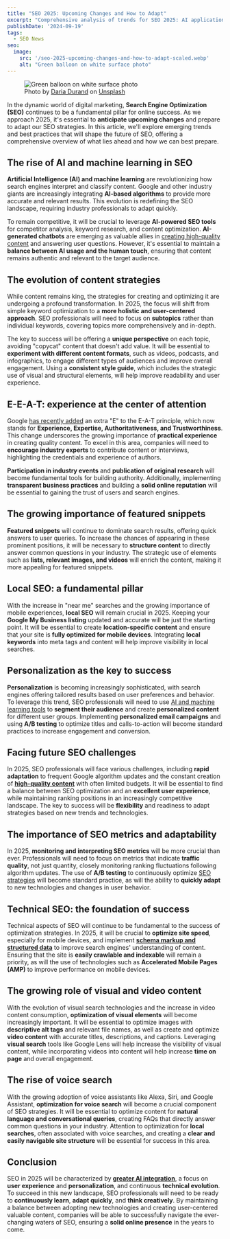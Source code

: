 ```yaml
---
title: "SEO 2025: Upcoming Changes and How to Adapt"
excerpt: "Comprehensive analysis of trends for SEO 2025: AI applications, content strategy shifts, E-E-A-T importance, and technical adaptations."
publishDate: '2024-09-19'
tags:
  - SEO News
seo:
  image:
    src: '/seo-2025-upcoming-changes-and-how-to-adapt-scaled.webp'
    alt: "Green balloon on white surface photo"
---
```


<figure>
  <img src="/seo-2025-upcoming-changes-and-how-to-adapt.webp" alt="Green balloon on white surface photo">
  <figcaption>Photo by <a href="https://unsplash.com/@dariadurand?utm_content=creditCopyText&amp;utm_medium=referral&amp;utm_source=unsplash">Daria Durand</a> on <a href="https://unsplash.com/photos/green-balloon-on-white-surface-mKWg3NoAo_c?utm_content=creditCopyText&amp;utm_medium=referral&amp;utm_source=unsplash">Unsplash</a></figcaption>
</figure>

In the dynamic world of digital marketing, **Search Engine Optimization (SEO)** continues to be a fundamental pillar for online success. As we approach 2025, it's essential to **anticipate upcoming changes** and prepare to adapt our SEO strategies. In this article, we'll explore emerging trends and best practices that will shape the future of SEO, offering a comprehensive overview of what lies ahead and how we can best prepare.

## The rise of AI and machine learning in SEO

**Artificial Intelligence (AI) and machine learning** are revolutionizing how search engines interpret and classify content. Google and other industry giants are increasingly integrating **AI-based algorithms** to provide more accurate and relevant results. This evolution is redefining the SEO landscape, requiring industry professionals to adapt quickly.

To remain competitive, it will be crucial to leverage **AI-powered SEO tools** for competitor analysis, keyword research, and content optimization. **AI-generated chatbots** are emerging as valuable allies in [creating high-quality content](https://www.serp-secrets.com/blog/adapting-to-googles-helpful-content-era/) and answering user questions. However, it's essential to maintain a **balance between AI usage and the human touch**, ensuring that content remains authentic and relevant to the target audience.

## The evolution of content strategies

While content remains king, the strategies for creating and optimizing it are undergoing a profound transformation. In 2025, the focus will shift from simple keyword optimization to a **more holistic and user-centered approach**. SEO professionals will need to focus on **subtopics** rather than individual keywords, covering topics more comprehensively and in-depth.

The key to success will be offering a **unique perspective** on each topic, avoiding "copycat" content that doesn't add value. It will be essential to **experiment with different content formats**, such as videos, podcasts, and infographics, to engage different types of audiences and improve overall engagement. Using a **consistent style guide**, which includes the strategic use of visual and structural elements, will help improve readability and user experience.

## E-E-A-T: experience at the center of attention

Google [has recently added](https://developers.google.com/search/blog/2022/12/google-raters-guidelines-e-e-a-t) an extra "E" to the E-A-T principle, which now stands for **Experience, Expertise, Authoritativeness, and Trustworthiness**. This change underscores the growing importance of **practical experience** in creating quality content. To excel in this area, companies will need to **encourage industry experts** to contribute content or interviews, highlighting the credentials and experience of authors.

**Participation in industry events** and **publication of original research** will become fundamental tools for building authority. Additionally, implementing **transparent business practices** and building a **solid online reputation** will be essential to gaining the trust of users and search engines.

## The growing importance of featured snippets

**Featured snippets** will continue to dominate search results, offering quick answers to user queries. To increase the chances of appearing in these prominent positions, it will be necessary to **structure content** to directly answer common questions in your industry. The strategic use of elements such as **lists, relevant images, and videos** will enrich the content, making it more appealing for featured snippets.

## Local SEO: a fundamental pillar

With the increase in "near me" searches and the growing importance of mobile experiences, **local SEO** will remain crucial in 2025. Keeping your **Google My Business listing** updated and accurate will be just the starting point. It will be essential to create **location-specific content** and ensure that your site is **fully optimized for mobile devices**. Integrating **local keywords** into meta tags and content will help improve visibility in local searches.

## Personalization as the key to success

**Personalization** is becoming increasingly sophisticated, with search engines offering tailored results based on user preferences and behavior. To leverage this trend, SEO professionals will need to use [AI and machine learning tools](https://www.serp-secrets.com/blog/the-future-of-seo-if-chatgpt-kills-search-engines/) to **segment their audience** and create **personalized content** for different user groups. Implementing **personalized email campaigns** and using **A/B testing** to optimize titles and calls-to-action will become standard practices to increase engagement and conversion.

## Facing future SEO challenges

In 2025, SEO professionals will face various challenges, including **rapid adaptation** to frequent Google algorithm updates and the constant creation of **[high-quality content](https://www.serp-secrets.com/blog/optimizing-content-for-google-search-generative-experience/)** with often limited budgets. It will be essential to find a balance between SEO optimization and an **excellent user experience**, while maintaining ranking positions in an increasingly competitive landscape. The key to success will be **flexibility** and readiness to adapt strategies based on new trends and technologies.

## The importance of SEO metrics and adaptability

In 2025, **monitoring and interpreting SEO metrics** will be more crucial than ever. Professionals will need to focus on metrics that indicate **traffic quality**, not just quantity, closely monitoring ranking fluctuations following algorithm updates. The use of **A/B testing** to continuously optimize [SEO strategies](https://www.serp-secrets.com/seo-strategies/) will become standard practice, as will the ability to **quickly adapt** to new technologies and changes in user behavior.

## Technical SEO: the foundation of success

Technical aspects of SEO will continue to be fundamental to the success of optimization strategies. In 2025, it will be crucial to **optimize site speed**, especially for mobile devices, and implement **[schema markup and structured data](https://www.serp-secrets.com/blog/advanced-strategies-for-schema-markup-optimization/)** to improve search engines' understanding of content. Ensuring that the site is **easily crawlable and indexable** will remain a priority, as will the use of technologies such as **Accelerated Mobile Pages (AMP)** to improve performance on mobile devices.

## The growing role of visual and video content

With the evolution of visual search technologies and the increase in video content consumption, **optimization of visual elements** will become increasingly important. It will be essential to optimize images with **descriptive alt tags** and relevant file names, as well as create and optimize **video content** with accurate titles, descriptions, and captions. Leveraging **visual search** tools like Google Lens will help increase the visibility of visual content, while incorporating videos into content will help increase **time on page** and overall engagement.

## The rise of voice search

With the growing adoption of voice assistants like Alexa, Siri, and Google Assistant, **optimization for voice search** will become a crucial component of SEO strategies. It will be essential to optimize content for **natural language and conversational queries**, creating FAQs that directly answer common questions in your industry. Attention to optimization for **local searches**, often associated with voice searches, and creating a **clear and easily navigable site structure** will be essential for success in this area.

## Conclusion

SEO in 2025 will be characterized by **[greater AI integration](https://www.serp-secrets.com/blog/what-is-googles-search-generative-experience/)**, a focus on **user experience** and **personalization**, and continuous **technical evolution**. To succeed in this new landscape, SEO professionals will need to be ready to **continuously learn**, **adapt quickly**, and **think creatively**. By maintaining a balance between adopting new technologies and creating user-centered valuable content, companies will be able to successfully navigate the ever-changing waters of SEO, ensuring a **solid online presence** in the years to come.